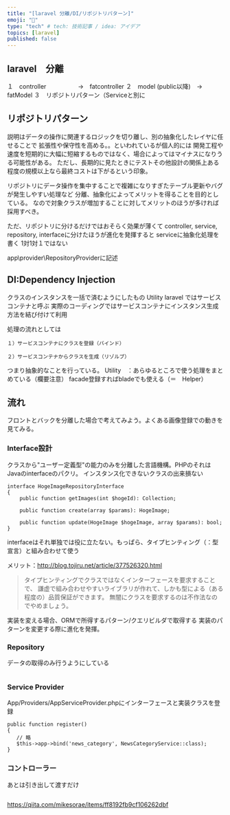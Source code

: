 ```yaml
---
title: "[laravel 分離/DI/リポジトリパターン]"
emoji: "🌊"
type: "tech" # tech: 技術記事 / idea: アイデア
topics: [laravel]
published: false
---
```

## laravel　分離
１　controller 　　　　　→　fatcontroller
２　model (public以降)　→  fatModel
３　リポジトリパターン（Serviceと別に

## リポジトリパターン
説明はデータの操作に関連するロジックを切り離し、別の抽象化したレイヤに任せることで
拡張性や保守性を高める。。といわれているが個人的には
開発工程や速度を短期的に大幅に短縮するものではなく、場合によってはマイナスになりうる可能性がある。
ただし、長期的に見たときにテストその他設計の関係上ある程度の規模以上なら最終コストは下がるという印象。

リポジトリにデータ操作を集中することで複雑になりすぎたテーブル更新やバグが発生しやすい処理など
分離、抽象化によってメリットを得ることを目的としている。
なので対象クラスが増加することに対してメリットのほうが多ければ採用すべき。

ただ、リポジトリに分けるだけではおそらく効果が薄くて
controller, service, repository, interfaceに分けたほうが進化を発揮すると
serviceに抽象化処理を書く
1対1対１ではない

app\provider\RepositoryProviderに記述

## DI:Dependency Injection
クラスのインスタンスを一括で済むようにしたもの Utility
laravel ではサービスコンテナと呼ぶ
実際のコーディングではサービスコンテナにインスタンス生成方法を結び付けて利用

処理の流れとしては
```
１）サービスコンテナにクラスを登録（バインド）

２）サービスコンテナからクラスを生成（リゾルブ）
```
つまり抽象的なことを行っている。
Utility　：あらゆるところで使う処理をまとめている（欄要注意）
facade登録すればbladeでも使える（＝　Helper）
## 流れ
フロントとバックを分離した場合で考えてみよう。よくある画像登録での動きを見てみる。
### Interface設計
クラスから"ユーザー定義型"の能力のみを分離した言語機構。PHPのそれはJavaのinterfaceのパクリ。
インスタンス化できないクラスの出来損ない
```php:HogeImageRepositoryInterface
interface HogeImageRepositoryInterface
{   
    public function getImages(int $hogeId): Collection;

    public function create(array $params): HogeImage;

    public function update(HogeImage $hogeImage, array $params): bool;
}
```
interfaceはそれ単独では役に立たない。もっぱら、タイプヒンティング（：型宣言）と組み合わせて使う

メリット：http://blog.tojiru.net/article/377526320.html
>タイプヒンティングでクラスではなくインターフェースを要求することで、
>謙虚で組み合わせやすいライブラリが作れて、しかも型による（ある程度の）品質保証ができます。
> 無闇にクラスを要求するのは不作法なのでやめましょう。

実装を変える場合、ORMで所得するパターン/クエリビルダで取得する
実装のパターンを変更する際に進化を発揮。

### Repository
データの取得のみ行うようにしている
```php:HogeImageRepository
```
### Service Provider
App/Providers/AppServiceProvider.phpにインターフェースと実装クラスを登録
```
public function register()
{
   // 略
   $this->app->bind('news_category', NewsCategoryService::class);
}   
```
### コントローラー
あとは引き出して渡すだけ
```
```

https://qiita.com/mikesorae/items/ff8192fb9cf106262dbf

